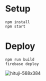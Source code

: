 # Setup

```
npm install
npm start
```

# Deploy
```
npm run build
firebase deploy
```

![hituji-568x384](https://user-images.githubusercontent.com/86940870/171137660-cf7901af-e741-498d-bdba-0de8f099ec0a.jpeg)
